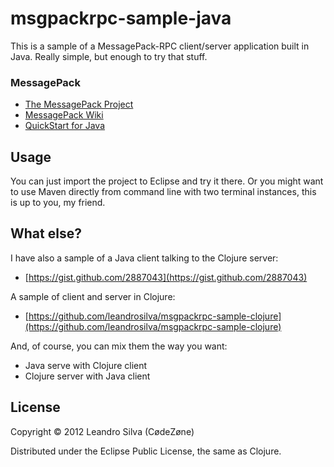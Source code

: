 # msgpackrpc-sample-java

This is a sample of a MessagePack-RPC client/server application built in Java. Really simple, but enough to try that stuff.

### MessagePack

* [The MessagePack Project](http://msgpack.org)
* [MessagePack Wiki](http://wiki.msgpack.org/display/MSGPACK/Home)
* [QuickStart for Java](http://wiki.msgpack.org/display/MSGPACK/QuickStart+for+Java)

## Usage

You can just import the project to Eclipse and try it there. Or you might want to use Maven directly from command line with two terminal instances, this is up to you, my friend.

## What else?

I have also a sample of a Java client talking to the Clojure server:

* [https://gist.github.com/2887043](https://gist.github.com/2887043)

A sample of client and server in Clojure:

* [https://github.com/leandrosilva/msgpackrpc-sample-clojure](https://github.com/leandrosilva/msgpackrpc-sample-clojure)

And, of course, you can mix them the way you want:

* Java serve with Clojure client
* Clojure server with Java client

## License

Copyright © 2012 Leandro Silva (CødeZøne)

Distributed under the Eclipse Public License, the same as Clojure.
